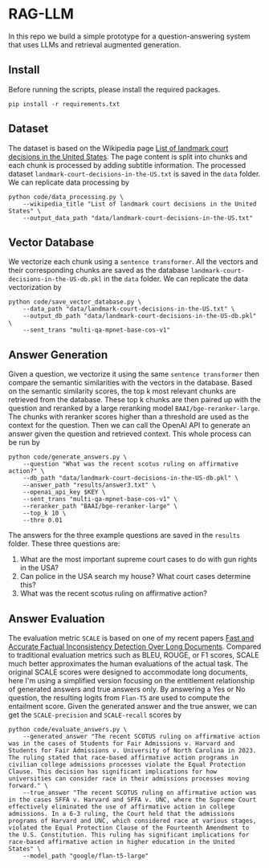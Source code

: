 # RAG-LLM

In this repo we build a simple prototype for a question-answering system that uses LLMs and retrieval augmented generation.

## Install
Before running the scripts, please install the required packages.
```
pip install -r requirements.txt
```

## Dataset
The dataset is based on the Wikipedia page [List of landmark court decisions in the United States](https://en.wikipedia.org/wiki/List_of_landmark_court_decisions_in_the_United_States). The page content is split into chunks and each chunk is processed by adding subtitle information. The processed dataset `landmark-court-decisions-in-the-US.txt` is saved in the `data` folder. We can replicate data processing by
```
python code/data_processing.py \
    --wikipedia_title "List of landmark court decisions in the United States" \
    --output_data_path "data/landmark-court-decisions-in-the-US.txt"
```

## Vector Database
We vectorize each chunk using a `sentence transformer`. All the vectors and their corresponding chunks are saved as the database `landmark-court-decisions-in-the-US-db.pkl` in the `data` folder. We can replicate the data vectorization by
```
python code/save_vector_database.py \
    --data_path "data/landmark-court-decisions-in-the-US.txt" \
    --output_db_path "data/landmark-court-decisions-in-the-US-db.pkl" \
    --sent_trans "multi-qa-mpnet-base-cos-v1"
```

## Answer Generation
Given a question, we vectorize it using the same `sentence transformer` then compare the semantic similarities with the vectors in the database. Based on the semantic similarity scores, the top k most relevant chunks are retrieved from the database. These top k chunks are then paired up with the question and reranked by a large reranking model `BAAI/bge-reranker-large`. The chunks with reranker scores higher than a threshold are used as the context for the question. Then we can call the OpenAI API to generate an answer given the question and retrieved context. This whole process can be run by
```
python code/generate_answers.py \
    --question "What was the recent scotus ruling on affirmative action?" \
    --db_path "data/landmark-court-decisions-in-the-US-db.pkl" \
    --answer_path "results/answer3.txt" \
    --openai_api_key $KEY \
    --sent_trans "multi-qa-mpnet-base-cos-v1" \
    --reranker_path "BAAI/bge-reranker-large" \
    --top_k 10 \
    --thre 0.01
```
The answers for the three example questions are saved in the `results` folder. These three questions are:
1. What are the most important supreme court cases to do with gun rights in the USA?
2. Can police in the USA search my house? What court cases determine this?
3. What was the recent scotus ruling on affirmative action?

## Answer Evaluation
The evaluation metric `SCALE` is based on one of my recent papers [Fast and Accurate Factual Inconsistency Detection Over Long Documents](https://aclanthology.org/2023.emnlp-main.105.pdf). Compared to traditional evaluation metrics such as BLEU, ROUGE, or F1 scores, SCALE much better approximates the human evaluations of the actual task. The original SCALE scores were designed to accommodate long documents, here I'm using a simplified version focusing on the entitlement relationship of generated answers and true answers only. By answering a Yes or No question, the resulting logits from `Flan-T5` are used to compute the entailment score. Given the generated answer and the true answer, we can get the `SCALE-precision` and `SCALE-recall` scores by
```
python code/evaluate_answers.py \
    --generated_answer "The recent SCOTUS ruling on affirmative action was in the cases of Students for Fair Admissions v. Harvard and Students for Fair Admissions v. University of North Carolina in 2023. The ruling stated that race-based affirmative action programs in civilian college admissions processes violate the Equal Protection Clause. This decision has significant implications for how universities can consider race in their admissions processes moving forward." \
    --true_answer "The recent SCOTUS ruling on affirmative action was in the cases SFFA v. Harvard and SFFA v. UNC, where the Supreme Court effectively eliminated the use of affirmative action in college admissions. In a 6-3 ruling, the Court held that the admissions programs of Harvard and UNC, which considered race at various stages, violated the Equal Protection Clause of the Fourteenth Amendment to the U.S. Constitution. This ruling has significant implications for race-based affirmative action in higher education in the United States" \
    --model_path "google/flan-t5-large" 
```
